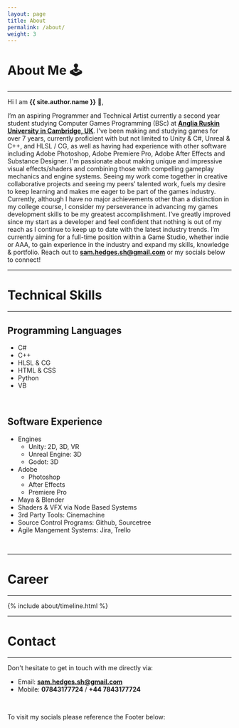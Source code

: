 ```yaml
---
layout: page
title: About
permalink: /about/
weight: 3
---
```


# **About Me 🕹️**

---

Hi I am **{{ site.author.name }}** :wave:,<br>

I’m an aspiring Programmer and Technical Artist currently a second year student studying Computer Games Programming (BSc) at **[Anglia Ruskin University in Cambridge, UK](https://goo.gl/maps/3tmaKfV1jfGMTere9)**. I’ve been making and studying games for over 7 years, currently proficient with but not limited to Unity & C#, Unreal & C++, and HLSL / CG, as well as having had experience with other software including Adobe Photoshop, Adobe Premiere Pro, Adobe After Effects and Substance Designer. I'm passionate about making unique and impressive visual effects/shaders and combining those with compelling gameplay mechanics and engine systems. Seeing my work come together in creative collaborative projects and seeing my peers’ talented work, fuels my desire to keep learning and makes me eager to be part of the games industry. Currently, although I have no major achievements other than a distinction in my college course, I consider my perseverance in advancing my games development skills to be my greatest accomplishment. I’ve greatly improved since my start as a developer and feel confident that nothing is out of my reach as I continue to keep up to date with the latest industry trends. I’m currently aiming for a full-time position within a Game Studio, whether indie or AAA, to gain experience in the industry and expand my skills, knowledge & portfolio. Reach out to **[sam.hedges.sh@gmail.com](mailto:sam.hedges.sh@gmail.com)** or my socials below to connect!

---

# **Technical Skills**

---

## Programming Languages
- C#
- C++
- HLSL & CG
- HTML & CSS
- Python
- VB

<p>&nbsp;</p>

## Software Experience
- Engines
    - Unity: 2D, 3D, VR
    - Unreal Engine: 3D
    - Godot: 3D
- Adobe
    - Photoshop
    - After Effects
    - Premiere Pro
- Maya & Blender
- Shaders & VFX via Node Based Systems
- 3rd Party Tools: Cinemachine
- Source Control Programs: Github, Sourcetree
- Agile Mangement Systems: Jira, Trello

<p>&nbsp;</p>

---

# **Career**

---
<div class="row">
{% include about/timeline.html %}
</div>

---

# **Contact**

---

Don't hesitate to get in touch with me directly via:

- Email: **[sam.hedges.sh@gmail.com](mailto:sam.hedges.sh@gmail.com)**
- Mobile: **07843177724** / **+44 7843177724**

<p>&nbsp;</p>

To visit my socials please reference the Footer below:
